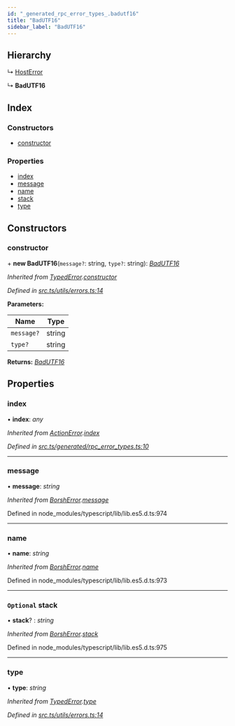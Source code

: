 ```yaml
---
id: "_generated_rpc_error_types_.badutf16"
title: "BadUTF16"
sidebar_label: "BadUTF16"
---
```


## Hierarchy

  ↳ [HostError](_generated_rpc_error_types_.hosterror.md)

  ↳ **BadUTF16**

## Index

### Constructors

* [constructor](_generated_rpc_error_types_.badutf16.md#constructor)

### Properties

* [index](_generated_rpc_error_types_.badutf16.md#index)
* [message](_generated_rpc_error_types_.badutf16.md#message)
* [name](_generated_rpc_error_types_.badutf16.md#name)
* [stack](_generated_rpc_error_types_.badutf16.md#optional-stack)
* [type](_generated_rpc_error_types_.badutf16.md#type)

## Constructors

###  constructor

\+ **new BadUTF16**(`message?`: string, `type?`: string): *[BadUTF16](_generated_rpc_error_types_.badutf16.md)*

*Inherited from [TypedError](_utils_errors_.typederror.md).[constructor](_utils_errors_.typederror.md#constructor)*

*Defined in [src.ts/utils/errors.ts:14](https://github.com/nearprotocol/nearlib/blob/bf1ce09/src.ts/utils/errors.ts#L14)*

**Parameters:**

Name | Type |
------ | ------ |
`message?` | string |
`type?` | string |

**Returns:** *[BadUTF16](_generated_rpc_error_types_.badutf16.md)*

## Properties

###  index

• **index**: *any*

*Inherited from [ActionError](_generated_rpc_error_types_.actionerror.md).[index](_generated_rpc_error_types_.actionerror.md#index)*

*Defined in [src.ts/generated/rpc_error_types.ts:10](https://github.com/nearprotocol/nearlib/blob/bf1ce09/src.ts/generated/rpc_error_types.ts#L10)*

___

###  message

• **message**: *string*

*Inherited from [BorshError](_utils_serialize_.borsherror.md).[message](_utils_serialize_.borsherror.md#message)*

Defined in node_modules/typescript/lib/lib.es5.d.ts:974

___

###  name

• **name**: *string*

*Inherited from [BorshError](_utils_serialize_.borsherror.md).[name](_utils_serialize_.borsherror.md#name)*

Defined in node_modules/typescript/lib/lib.es5.d.ts:973

___

### `Optional` stack

• **stack**? : *string*

*Inherited from [BorshError](_utils_serialize_.borsherror.md).[stack](_utils_serialize_.borsherror.md#optional-stack)*

Defined in node_modules/typescript/lib/lib.es5.d.ts:975

___

###  type

• **type**: *string*

*Inherited from [TypedError](_utils_errors_.typederror.md).[type](_utils_errors_.typederror.md#type)*

*Defined in [src.ts/utils/errors.ts:14](https://github.com/nearprotocol/nearlib/blob/bf1ce09/src.ts/utils/errors.ts#L14)*
